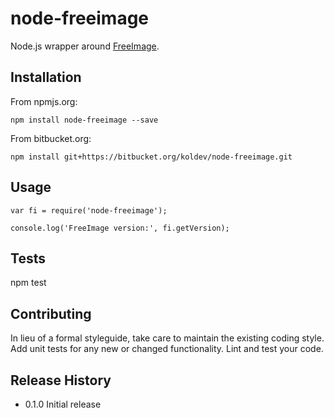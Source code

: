 node-freeimage
==============

Node.js wrapper around [FreeImage](http://freeimage.sourceforge.net/).

## Installation

From npmjs.org:

    npm install node-freeimage --save
  
From bitbucket.org:

    npm install git+https://bitbucket.org/koldev/node-freeimage.git

## Usage

    var fi = require('node-freeimage');

    console.log('FreeImage version:', fi.getVersion);

## Tests

  npm test

## Contributing

In lieu of a formal styleguide, take care to maintain the existing coding style.
Add unit tests for any new or changed functionality. Lint and test your code.

## Release History

* 0.1.0 Initial release

